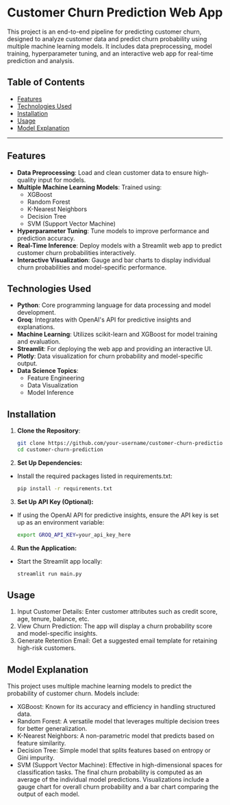 # Customer Churn Prediction Web App

This project is an end-to-end pipeline for predicting customer churn, designed to analyze customer data and predict churn probability using multiple machine learning models. It includes data preprocessing, model training, hyperparameter tuning, and an interactive web app for real-time prediction and analysis.

## Table of Contents
- [Features](#features)
- [Technologies Used](#technologies-used)
- [Installation](#installation)
- [Usage](#usage)
- [Model Explanation](#model-explanation)

---

## Features

- **Data Preprocessing**: Load and clean customer data to ensure high-quality input for models.
- **Multiple Machine Learning Models**: Trained using:
  - XGBoost
  - Random Forest
  - K-Nearest Neighbors
  - Decision Tree
  - SVM (Support Vector Machine)
- **Hyperparameter Tuning**: Tune models to improve performance and prediction accuracy.
- **Real-Time Inference**: Deploy models with a Streamlit web app to predict customer churn probabilities interactively.
- **Interactive Visualization**: Gauge and bar charts to display individual churn probabilities and model-specific performance.

## Technologies Used

- **Python**: Core programming language for data processing and model development.
- **Groq**: Integrates with OpenAI's API for predictive insights and explanations.
- **Machine Learning**: Utilizes scikit-learn and XGBoost for model training and evaluation.
- **Streamlit**: For deploying the web app and providing an interactive UI.
- **Plotly**: Data visualization for churn probability and model-specific output.
- **Data Science Topics**: 
  - Feature Engineering
  - Data Visualization
  - Model Inference

## Installation

1. **Clone the Repository**:
   ```bash
   git clone https://github.com/your-username/customer-churn-prediction.git
   cd customer-churn-prediction

2. **Set Up Dependencies:**

- Install the required packages listed in requirements.txt:
  ```bash
  pip install -r requirements.txt
  
3. **Set Up API Key (Optional):**
- If using the OpenAI API for predictive insights, ensure the API key is set up as an environment variable:
  ```bash
  export GROQ_API_KEY=your_api_key_here
4. **Run the Application:**
- Start the Streamlit app locally:
  ```bash
  streamlit run main.py
  
## Usage
1. Input Customer Details: Enter customer attributes such as credit score, age, tenure, balance, etc.
2. View Churn Prediction: The app will display a churn probability score and model-specific insights.
3. Generate Retention Email: Get a suggested email template for retaining high-risk customers.

## Model Explanation
This project uses multiple machine learning models to predict the probability of customer churn. Models include:

- XGBoost: Known for its accuracy and efficiency in handling structured data.
- Random Forest: A versatile model that leverages multiple decision trees for better generalization.
- K-Nearest Neighbors: A non-parametric model that predicts based on feature similarity.
- Decision Tree: Simple model that splits features based on entropy or Gini impurity.
- SVM (Support Vector Machine): Effective in high-dimensional spaces for classification tasks.
The final churn probability is computed as an average of the individual model predictions. Visualizations include a gauge chart for overall churn probability and a bar chart comparing the output of each model.
